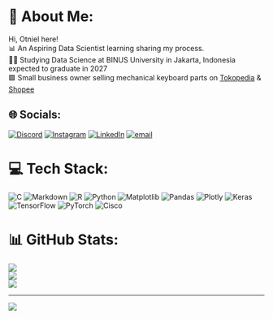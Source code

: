# 💫 About Me:
Hi, Otniel here!<br>📊 An Aspiring Data Scientist learning sharing my process.<br>👨‍🎓 Studying Data Science at BINUS University in Jakarta, Indonesia expected to graduate in 2027<br>🟩 Small business owner selling mechanical keyboard parts on [Tokopedia](https://www.tokopedia.com/nills-store/) & [Shopee](https://shopee.co.id/shop/380572639)


## 🌐 Socials:
[![Discord](https://img.shields.io/badge/Discord-%237289DA.svg?logo=discord&logoColor=white)](https://discord.gg/otnil) [![Instagram](https://img.shields.io/badge/Instagram-%23E4405F.svg?logo=Instagram&logoColor=white)](https://instagram.com/nathan.halim) [![LinkedIn](https://img.shields.io/badge/LinkedIn-%230077B5.svg?logo=linkedin&logoColor=white)](https://linkedin.com/in/nathan-halim-2b02b3224) [![email](https://img.shields.io/badge/Email-D14836?logo=gmail&logoColor=white)](mailto:nathan.otn.halim@gmail.com) 

# 💻 Tech Stack:
![C](https://img.shields.io/badge/c-%2300599C.svg?style=for-the-badge&logo=c&logoColor=white) ![Markdown](https://img.shields.io/badge/markdown-%23000000.svg?style=for-the-badge&logo=markdown&logoColor=white) ![R](https://img.shields.io/badge/r-%23276DC3.svg?style=for-the-badge&logo=r&logoColor=white) ![Python](https://img.shields.io/badge/python-3670A0?style=for-the-badge&logo=python&logoColor=ffdd54) ![Matplotlib](https://img.shields.io/badge/Matplotlib-%23ffffff.svg?style=for-the-badge&logo=Matplotlib&logoColor=black) ![Pandas](https://img.shields.io/badge/pandas-%23150458.svg?style=for-the-badge&logo=pandas&logoColor=white) ![Plotly](https://img.shields.io/badge/Plotly-%233F4F75.svg?style=for-the-badge&logo=plotly&logoColor=white) ![Keras](https://img.shields.io/badge/Keras-%23D00000.svg?style=for-the-badge&logo=Keras&logoColor=white) ![TensorFlow](https://img.shields.io/badge/TensorFlow-%23FF6F00.svg?style=for-the-badge&logo=TensorFlow&logoColor=white) ![PyTorch](https://img.shields.io/badge/PyTorch-%23EE4C2C.svg?style=for-the-badge&logo=PyTorch&logoColor=white) ![Cisco](https://img.shields.io/badge/cisco-%23049fd9.svg?style=for-the-badge&logo=cisco&logoColor=black)
# 📊 GitHub Stats:
![](https://github-readme-stats.vercel.app/api?username=otnilotnil&theme=dark&hide_border=false&include_all_commits=false&count_private=false&cache_seconds=3600)<br/>
![](https://nirzak-streak-stats.vercel.app/?user=otnilotnil&theme=dark&hide_border=false&cache_seconds=3600)<br/>
![](https://github-readme-stats.vercel.app/api/top-langs/?username=otnilotnil&theme=dark&hide_border=false&include_all_commits=false&count_private=false&layout=compact&cache_seconds=3600)

---
[![](https://visitcount.itsvg.in/api?id=otnilotnil&icon=1&color=8)](https://visitcount.itsvg.in)

<!-- Proudly created with GPRM ( https://gprm.itsvg.in ) -->
